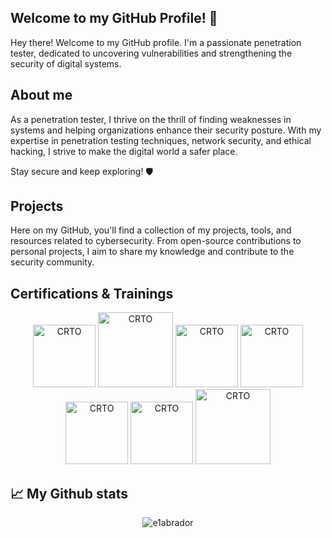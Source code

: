 ## Welcome to my GitHub Profile! 👋

Hey there! Welcome to my GitHub profile. I'm a passionate penetration tester, dedicated to uncovering vulnerabilities and strengthening the security of digital systems.

## About me

As a penetration tester, I thrive on the thrill of finding weaknesses in systems and helping organizations enhance their security posture. With my expertise in penetration testing techniques, network security, and ethical hacking, I strive to make the digital world a safer place.

Stay secure and keep exploring! 🛡️
  
## Projects

Here on my GitHub, you'll find a collection of my projects, tools, and resources related to cybersecurity. From open-source contributions to personal projects, I aim to share my knowledge and contribute to the security community.

## Certifications & Trainings

<p align="center">
  <a href="https://portswigger.net/web-security/e/c/09c81c62bc5901bf" target="_blank"><img src="https://portswigger.net/content/images/logos/burp-suite-certified-color-large.svg" class="cert" alt='CRTO' width="100px"></a>
  <a href="https://verified.elearnsecurity.com/certificates/a086ab11-634f-4b27-8134-5cae198f1b15" target="_blank"><img src="https://elearnsecurity.com/wp-content/uploads/eWPTXv2.png" class="cert" alt='CRTO' width="120px"></a>
  <a href="https://www.credential.net/90499030-e697-4747-8c38-93c895e89615#gs.vt0fuo" target="_blank"><img src="https://api.accredible.com/v1/credential/generate_baked_badge?credential_id=57109329" class="cert" alt='CRTO' width="100px"></a>
  <a href="https://www.credential.net/a5b5359b-22af-4f99-bc17-77aedf910b03#gs.vt0god" target="_blank"><img src="https://api.accredible.com/v1/credential/generate_baked_badge?credential_id=57109328" class="cert" alt='CRTO' width="100px"></a>
  <a href="https://eu.badgr.com/public/assertions/uNXMYtIMRHS9wWIsqd7TGg" target="_blank"><img src="https://api.eu.badgr.io/public/assertions/uNXMYtIMRHS9wWIsqd7TGg/image" class="cert" alt='CRTO' width="100px"></a>
  <a href="https://www.credential.net/0658f9a6-bf56-41fd-8db9-65a7a01a0a73#gs.vt0hrb" target="_blank"><img src="https://api.accredible.com/v1/credential/generate_baked_badge?credential_id=53851445" class="cert" alt='CRTO' width="100px"></a>
  <a href="https://www.credential.net/ebdd3c7c-e238-4307-ae64-d41e0d3f53ea#gs.vt0idg" target="_blank"><img src="https://api.accredible.com/v1/frontend/credential_website_embed_image/certificate/71460022" class="cert" alt='CRTO' width="120px"></a>
</p>

## 📈 My Github stats

<p align="center"> <img src="https://github-readme-stats.vercel.app/api?username=e1abrador&theme=tokyonight&show_icons=true&hide_border=false&count_private=true" alt="e1abrador" />
